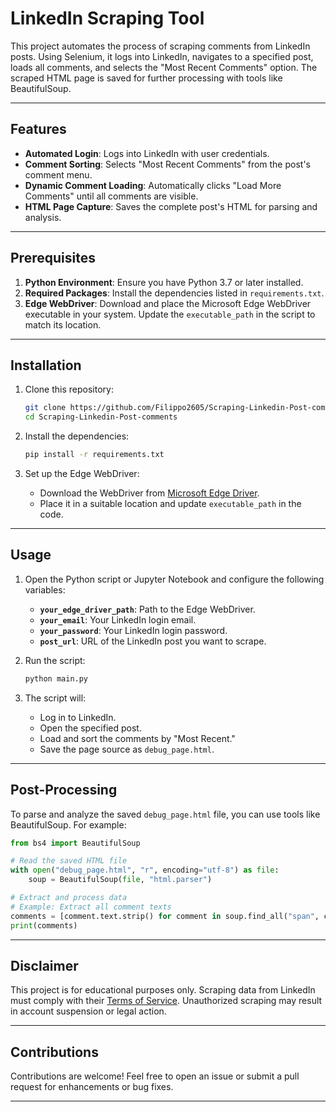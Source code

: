 # LinkedIn Scraping Tool

This project automates the process of scraping comments from LinkedIn posts. Using Selenium, it logs into LinkedIn, navigates to a specified post, loads all comments, and selects the "Most Recent Comments" option. The scraped HTML page is saved for further processing with tools like BeautifulSoup.

---

## Features

- **Automated Login**: Logs into LinkedIn with user credentials.
- **Comment Sorting**: Selects "Most Recent Comments" from the post's comment menu.
- **Dynamic Comment Loading**: Automatically clicks "Load More Comments" until all comments are visible.
- **HTML Page Capture**: Saves the complete post's HTML for parsing and analysis.

---

## Prerequisites

1. **Python Environment**: Ensure you have Python 3.7 or later installed.
2. **Required Packages**: Install the dependencies listed in `requirements.txt`.
3. **Edge WebDriver**: Download and place the Microsoft Edge WebDriver executable in your system. Update the `executable_path` in the script to match its location.

---

## Installation

1. Clone this repository:
   ```bash
   git clone https://github.com/Filippo2605/Scraping-Linkedin-Post-comments.git
   cd Scraping-Linkedin-Post-comments
   ```

2. Install the dependencies:
   ```bash
   pip install -r requirements.txt
   ```

3. Set up the Edge WebDriver:
   - Download the WebDriver from [Microsoft Edge Driver](https://developer.microsoft.com/en-us/microsoft-edge/tools/webdriver/).
   - Place it in a suitable location and update `executable_path` in the code.

---

## Usage

1. Open the Python script or Jupyter Notebook and configure the following variables:
   - **`your_edge_driver_path`**: Path to the Edge WebDriver.
   - **`your_email`**: Your LinkedIn login email.
   - **`your_password`**: Your LinkedIn login password.
   - **`post_url`**: URL of the LinkedIn post you want to scrape.

2. Run the script:
   ```bash
   python main.py
   ```

3. The script will:
   - Log in to LinkedIn.
   - Open the specified post.
   - Load and sort the comments by "Most Recent."
   - Save the page source as `debug_page.html`.

---

## Post-Processing

To parse and analyze the saved `debug_page.html` file, you can use tools like BeautifulSoup. For example:

```python
from bs4 import BeautifulSoup

# Read the saved HTML file
with open("debug_page.html", "r", encoding="utf-8") as file:
    soup = BeautifulSoup(file, "html.parser")

# Extract and process data
# Example: Extract all comment texts
comments = [comment.text.strip() for comment in soup.find_all("span", class_="comments-comment-item__main-content")]
print(comments)
```

---

## Disclaimer

This project is for educational purposes only. Scraping data from LinkedIn must comply with their [Terms of Service](https://www.linkedin.com/legal/user-agreement). Unauthorized scraping may result in account suspension or legal action.

---

## Contributions

Contributions are welcome! Feel free to open an issue or submit a pull request for enhancements or bug fixes.

---

